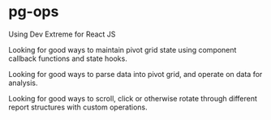 # pg-ops

Using Dev Extreme for React JS

Looking for good ways to maintain pivot grid state using component callback functions and state hooks.

Looking for good ways to parse data into pivot grid, and operate on data for analysis.

Looking for good ways to scroll, click or otherwise rotate through different report structures with custom operations.